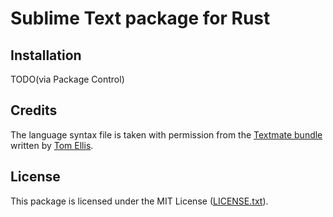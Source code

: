 # Sublime Text package for Rust

## Installation

TODO(via Package Control)

## Credits

The language syntax file is taken with permission from the [Textmate bundle](https://github.com/tomgrohl/Rust.tmbundle) written by [Tom Ellis](https://github.com/tomgrohl).

## License

This package is licensed under the MIT License ([LICENSE.txt](https://github.com/fmartini/sublime-rust/blob/master/LICENSE.txt)).
